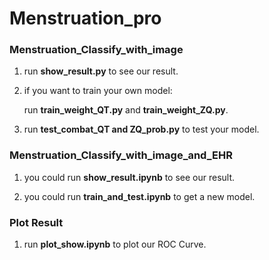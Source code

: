 # Menstruation_pro

### Menstruation_Classify_with_image

 1. run **show_result.py** to see our  result.
 2. if you want to train your own model:
     
     run **train_weight_QT.py** and **train_weight_ZQ.py**.
 4. run **test_combat_QT and ZQ_prob.py** to test your model.

### Menstruation_Classify_with_image_and_EHR

1. you could run **show_result.ipynb** to see our result.

2. you could run **train_and_test.ipynb** to get a new model.


### Plot Result

1. run **plot_show.ipynb** to plot our ROC Curve.

